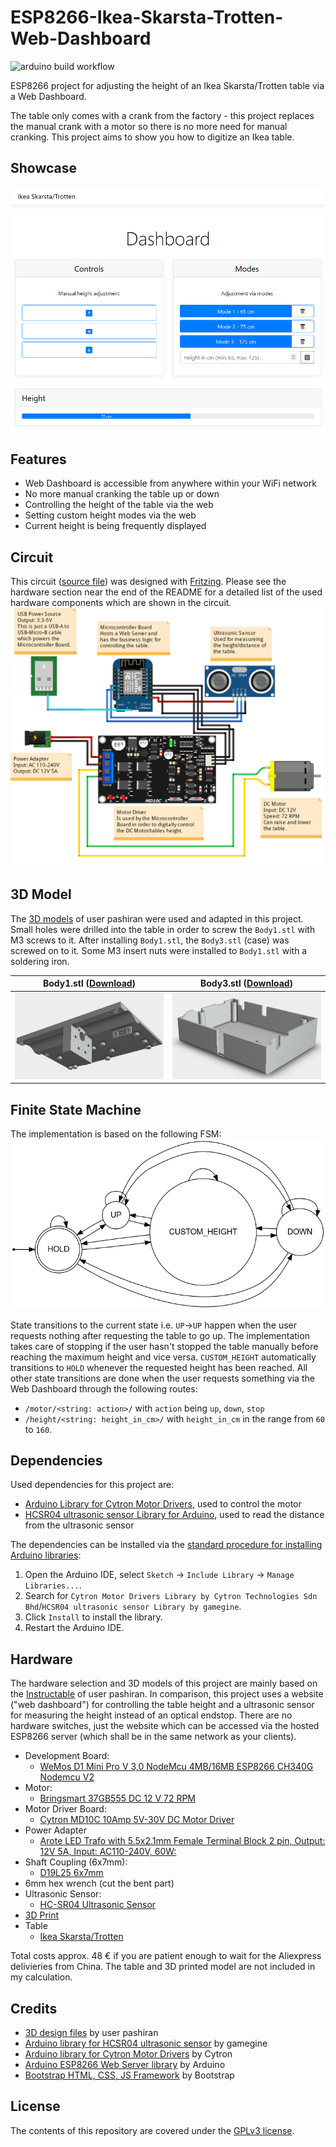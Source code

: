 # ESP8266-Ikea-Skarsta-Trotten-Web-Dashboard

![arduino build workflow](https://github.com/flosommerfeld/ESP8266-Ikea-Skarsta-WebDashboard/actions/workflows/build-arduino-sketches.yml/badge.svg)

ESP8266 project for adjusting the height of an Ikea Skarsta/Trotten table via a Web Dashboard.

The table only comes with a crank from the factory - this project replaces the manual crank with a motor so there is no more need for manual cranking. This project aims to show you how to digitize an Ikea table.

## Showcase

![Dashboard](res/img/dashboard.png)

## Features

- Web Dashboard is accessible from anywhere within your WiFi network
- No more manual cranking the table up or down
- Controlling the height of the table via the web
- Setting custom height modes via the web
- Current height is being frequently displayed

## Circuit

This circuit ([source file](res/circuit.fzz)) was designed with [Fritzing](https://fritzing.org/). Please see the hardware section near the end of the README for a detailed list of the used hardware components which are shown in the circuit.
![Circuit](res/img/circuit.png)

## 3D Model

The [3D models](#credits) of user pashiran were used and adapted in this project.
Small holes were drilled into the table in order to screw the `Body1.stl` with M3 screws to it. After installing `Body1.stl`, the  `Body3.stl` (case) was screwed on to it.  Some M3 insert nuts were installed to `Body1.stl` with a soldering iron.

Body1.stl ([Download](https://content.instructables.com/ORIG/FHK/3039/KJWV4CPV/FHK3039KJWV4CPV.stl)) | Body3.stl ([Download](https://content.instructables.com/ORIG/F6Q/4HMT/KJWV4CPX/F6Q4HMTKJWV4CPX.stl))
--- | ---
![3D model 1](res/img/body1.png) | ![3D model 2](res/img/body3.png)

## Finite State Machine

The implementation is based on the following FSM:
![FSM](res/img/fsm.png)

State transitions to the current state i.e. `UP`->`UP` happen when the user requests nothing after requesting the table to go up. The implementation takes care of stopping if the user hasn't stopped the table manually before reaching the maximum height and vice versa. `CUSTOM_HEIGHT` automatically transitions to `HOLD` whenever the requested height has been reached.
All other state transitions are done when the user requests something via the Web Dashboard through the following routes:

- `/motor/<string: action>/` with `action` being `up`, `down`, `stop`
- `/height/<string: height_in_cm>/` with `height_in_cm` in the range from `60` to `160`.

## Dependencies

Used dependencies for this project are:

- [Arduino Library for Cytron Motor Drivers](https://github.com/CytronTechnologies/CytronMotorDriver), used to control the motor
- [HCSR04 ultrasonic sensor Library for Arduino](https://github.com/gamegine/HCSR04-ultrasonic-sensor-lib), used to read the distance from the ultrasonic sensor

The dependencies can be installed via the [standard procedure for installing Arduino libraries](https://docs.arduino.cc/software/ide-v1/tutorials/installing-libraries):

1. Open the Arduino IDE, select `Sketch` -> `Include Library` -> `Manage Libraries...`.
2. Search for `Cytron Motor Drivers Library by Cytron Technologies Sdn Bhd`/`HCSR04 ultrasonic sensor Library by gamegine`.
3. Click `Install` to install the library.
4. Restart the Arduino IDE.

## Hardware

The hardware selection and 3D models of this project are mainly based on the [Instructable](https://www.instructables.com/Motorizing-an-IKEA-SKARSTA-Table/) of user pashiran. In comparison, this project uses a website ("web dashboard") for controlling the table height and a ultrasonic sensor for measuring the height instead of an optical endstop. There are no hardware switches, just the website which can be accessed via the hosted ESP8266 server (which shall be in the same network as your clients).

- Development Board:
  - [WeMos D1 Mini Pro V 3,0 NodeMcu 4MB/16MB ESP8266 CH340G Nodemcu V2](https://de.aliexpress.com/item/32831353752.html?gatewayAdapt=glo2deu&spm=a2g0o.order_list.0.0.21ef5c5fNLvT1b)
- Motor:
  - [Bringsmart 37GB555 DC 12 V 72 RPM](https://de.aliexpress.com/item/32968002582.html?gatewayAdapt=glo2deu&s...)
- Motor Driver Board:
  - [Cytron MD10C 10Amp 5V-30V DC Motor Driver](https://www.cytron.io/p-10amp-5v-30v-dc-motor-driver)
- Power Adapter
  - [Arote LED Trafo with 5.5x2.1mm Female Terminal Block 2 pin, Output: 12V 5A, Input: AC110-240V, 60W:](https://www.amazon.de/Netzteil-Netzadapter-Transformator-Kaltger%C3%A4testecker-Streifen/dp/B07FNMKTBL/ref=sr_1_11?__mk_de_DE=%C3%85M%C3%85%C5%BD%C3%95%C3%91&crid=233AIX93POJ85&keywords=12v+5a+ledmo&qid=1650661898&s=lighting&sprefix=12v+5a+ledmo%2Clighting%2C62&sr=1-11)
- Shaft Coupling (6x7mm):
  - [D19L25 6x7mm](https://de.aliexpress.com/item/32874492868.html?gatewayAdapt=glo2deu&spm=a2g0o.order_list.0.0.21ef5c5fNLvT1b)
- 6mm hex wrench (cut the bent part)
- Ultrasonic Sensor:
  - [HC-SR04 Ultrasonic Sensor](https://de.aliexpress.com/item/32713522570.html?spm=a2g0o.productlist.0.0.58c243e2we2vYW&algo_pvid=2e213689-3fc1-4270-987c-e4d37fbf131a&algo_exp_id=2e213689-3fc1-4270-987c-e4d37fbf131a-0&pdp_ext_f=%7B%22sku_id%22%3A%2210000002708227828%22%7D&pdp_pi=-1%3B1.17%3B-1%3B-1%40salePrice%3BEUR%3Bsearch-mainSearch)
- [3D Print](#credits)
- Table
  - [Ikea Skarsta/Trotten](https://www.ikea.com/nl/nl/p/skarsta-trotten-bureau-zit-sta-beige-wit-s29477959/)

Total costs approx. 48 € if you are patient enough to wait for the Aliexpress delivieries from China. The table and 3D printed model are not included in my calculation.

## Credits

- [3D design files](https://www.instructables.com/Motorizing-an-IKEA-SKARSTA-Table/) by user pashiran
- [Arduino library for HCSR04 ultrasonic sensor](https://github.com/gamegine/HCSR04-ultrasonic-sensor-lib) by gamegine
- [Arduino library for Cytron Motor Drivers](https://github.com/CytronTechnologies/CytronMotorDriver) by Cytron
- [Arduino ESP8266 Web Server library](https://github.com/esp8266/Arduino/tree/master/libraries/ESP8266WebServer) by Arduino
- [Bootstrap HTML, CSS, JS Framework](https://getbootstrap.com/) by Bootstrap

## License

The contents of this repository are covered under the [GPLv3 license](LICENSE).
